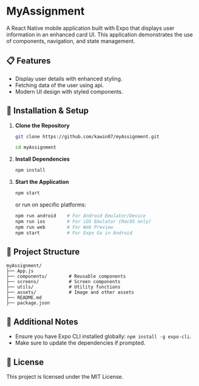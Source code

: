 
# MyAssignment

A React Native mobile application built with Expo that displays user information in an enhanced card UI. This application demonstrates the use of components, navigation, and state management.

## 📋 Features
- Display user details with enhanced styling.
- Fetching data of the user using api.
- Modern UI design with styled components.

## 🚀 Installation & Setup
1. **Clone the Repository**
   ```bash
   git clone https://github.com/kawin07/myAssignment.git
   ```
   ```bash
   cd myAssignment
   ```

2. **Install Dependencies**
   ```bash
   npm install
   ```

3. **Start the Application**
   ```bash
   npm start
   ```
   or run on specific platforms:
   ```bash
   npm run android    # For Android Emulator/Device
   npm run ios        # For iOS Emulator (MacOS only)
   npm run web        # For Web Preview
   npm start          # For Expo Go in Android
   ```

## 📁 Project Structure
```
myAssignment/
├── App.js
├── components/        # Reusable components
├── screens/           # Screen components
├── utils/             # Utility functions
├── assets/            # Image and other assets
├── README.md
├── package.json
```

## 🔑 Additional Notes
- Ensure you have Expo CLI installed globally: `npm install -g expo-cli`.
- Make sure to update the dependencies if prompted.

## 📜 License
This project is licensed under the MIT License.
